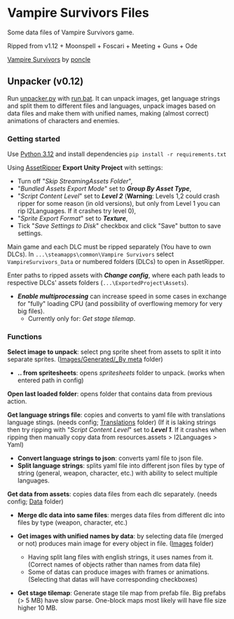 # Vampire Survivors Files

Some data files of Vampire Survivors game.

Ripped from v1.12 + Moonspell + Foscari + Meeting + Guns + Ode

[Vampire Survivors](https://store.steampowered.com/app/1794680/Vampire_Survivors/) by [poncle](https://poncle.games)

## Unpacker (v0.12)

Run [unpacker.py](unpacker.py) with [run.bat](run.bat). It can unpack images, get language strings and split them to
different files and
languages, unpack images based on data files and make them with unified names, making (almost correct) animations
of characters and enemies.

### Getting started

Use [Python 3.12](https://www.python.org/downloads/) and install dependencies `pip install -r requirements.txt`

Using [AssetRipper](https://github.com/AssetRipper/AssetRipper) **Export Unity Project** with settings:

* Turn off "_Skip StreamingAssets Folder_",
* "_Bundled Assets Export Mode_" set to _**Group By Asset Type**_,
* "_Script Content Level_" set to _**Level 2**_ (**Warning**: Levels 1,2 could crash ripper for some reason (in old
  versions), but only from Level 1 you can rip I2Languages. If it crashes try level 0),
* "_Sprite Export Format_" set to _**Texture**_,
* Tick "_Save Settings to Disk_" checkbox and click "Save" button to save settings. 

Main game and each DLC must be ripped separately (You have to own DLCs).
In `...\steamapps\common\Vampire Survivors` select `VampireSurvivors_Data` or numbered folders (DLCs) to open in
AssetRipper.

Enter paths to ripped assets with _**Change config**_, where each path leads to respective DLCs' assets
folders (`...\ExportedProject\Assets`).

* _**Enable multiprocessing**_ can increase speed in some cases in exchange for "fully" loading CPU (and possibility of
  overflowing memory for very big files).
    * Currently only for: _Get stage tilemap_.

### Functions

**Select image to unpack**: select png sprite sheet from assets to split it into separate
sprites. ([Images/Generated/_By meta](Images) folder)

* **.. from spritesheets**: opens _spritesheets_ folder to unpack. (works when entered path in config)

**Open last loaded folder**: opens folder that contains data from previous action.

**Get language strings file**: copies and converts to yaml file with translations language stings. (needs
config; [Translations](Translations) folder) (If it is laking strings then try ripping with "_Script Content Level_" set
to _**Level 1**_. If it crashes when ripping then manually copy data from resources.assets > I2Languages > Yaml)

* **Convert language strings to json**: converts yaml file to json file.
* **Split language strings**: splits yaml file into different json files by type of string (general, weapon, character,
  etc.) with ability to select multiple languages.

**Get data from assets**: copies data files from each dlc separately. (needs config; [Data](Data) folder)

* **Merge dlc data into same files**: merges data files from different dlc into files by type (weapon, character, etc.)
* **Get images with unified names by data**: by selecting data file (merged or not) produces main image for every object
  in file. ([Images](Images) folder)
    * Having split lang files with english strings, it uses names from it. (Correct names of objects rather than names
      from data file)
    * Some of datas can produce images with frames or animations. (Selecting that datas will have corresponding
      checkboxes)

* **Get stage tilemap**: Generate stage tile map from prefab file. Big prefabs (> 5 MB) have slow parse. One-block maps
  most likely will have file size higher 10 MB.
